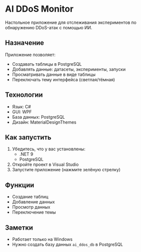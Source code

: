 ﻿# AI DDoS Monitor

Настольное приложение для отслеживания экспериментов по обнаружению DDoS-атак с помощью ИИ.

## Назначение

Приложение позволяет:
- Создавать таблицы в PostgreSQL
- Добавлять данные: датасеты, эксперименты, запуски
- Просматривать данные в виде таблицы
- Переключать тему интерфейса (светлая/тёмная)

## Технологии

- Язык: C#
- GUI: WPF
- База данных: PostgreSQL
- Дизайн: MaterialDesignThemes

## Как запустить

1. Убедитесь, что у вас установлены:
   - .NET 9
   - PostgreSQL
2. Откройте проект в Visual Studio
3. Запустите приложение (нажмите зелёную стрелку)

## Функции

- Создание таблиц
- Добавление данных
- Просмотр данных
- Переключение темы

## Заметки

- Работает только на Windows
- Нужно создать базу данных `ai_ddos_db` в PostgreSQL